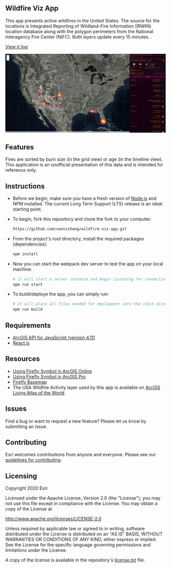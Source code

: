 ## Wildfire Viz App

This app presents active wildfires in the United States. The source for the locations is Integrated Reporting of Wildland-Fire Information (IRWIN) location database along with the polygon perimeters from the National Interagency Fire Center (NIFC). Both layers update every 15 minutes. .

[View it live](https://livingatlas.arcgis.com/wildfire/)

![App](./screenshot.png)

## Features
Fires are sorted by burn size (in the grid view) or age (in the timeline view). This application is an unofficial presentation of this data and is intended for reference only. 

## Instructions

- Before we begin, make sure you have a fresh version of [Node.js](https://nodejs.org/en/) and NPM installed. The current Long Term Support (LTS) release is an ideal starting point. 

- To begin, fork this repository and clone the fork to your computer:

    ```sh
    https://github.com/vannizhang/wildfire-viz-app.git
    ```

- From the project's root directory, install the required packages (dependencies):

    ```sh
    npm install
    ```

 - Now you can start the webpack dev server to test the app on your local machine:

    ```sh
    # it will start a server instance and begin listening for connections from localhost on port 8080
    npm run start
    ```

 - To build/deploye the app, you can simply run:

    ```sh
    # it will place all files needed for deployment into the /dist directory 
    npm run build
    ```


## Requirements

- [ArcGIS API for JavaScript (version 4.11)](https://developers.arcgis.com/javascript/index.html)
- [React.js](https://reactjs.org/)


## Resources

* [Using Firefly Symbol in ArcGIS Online](https://www.esri.com/arcgis-blog/products/arcgis-living-atlas/mapping/whats-new-in-arcgis-online-firefly/)
* [Using Firefly Symbol in ArcGIS Pro](https://www.esri.com/arcgis-blog/products/arcgis-pro/mapping/steal-this-firefly-style-please/)
* [Firefly Basemap](https://livingatlas.arcgis.com/en/browse/#d=1&q=%22World%20Imagery%20(Firefly)%22)
* The USA Wildfire Activity layer used by this app is available on [ArcGIS Living Atlas of the World](https://www.arcgis.com/home/item.html?id=d957997ccee7408287a963600a77f61f).

## Issues

Find a bug or want to request a new feature?  Please let us know by submitting an issue.

## Contributing

Esri welcomes contributions from anyone and everyone. Please see our [guidelines for contributing](https://github.com/esri/contributing).

## Licensing
Copyright 2020 Esri

Licensed under the Apache License, Version 2.0 (the "License");
you may not use this file except in compliance with the License.
You may obtain a copy of the License at

   http://www.apache.org/licenses/LICENSE-2.0

Unless required by applicable law or agreed to in writing, software
distributed under the License is distributed on an "AS IS" BASIS,
WITHOUT WARRANTIES OR CONDITIONS OF ANY KIND, either express or implied.
See the License for the specific language governing permissions and
limitations under the License.

A copy of the license is available in the repository's [license.txt](license.txt) file.